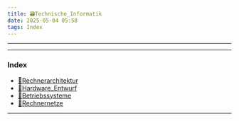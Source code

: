 ```yaml
---
title: 🗃️Technische_Informatik
date: 2025-05-04 05:58
tags: Index
---
```

---

---

### Index

- [📁Rechnerarchitektur](📁Rechnerarchitektur)
- [📁Hardware_Entwurf](📁Hardware_Entwurf)
- [📁Betriebssysteme](📁Betriebssysteme)
- [📁Rechnernetze](📁Rechnernetze)

---
 

